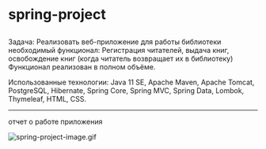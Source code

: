 # spring-project

## 
Задача:
Реализовать веб-приложение для работы библиотеки
необходимый функционал: Регистрация читателей, выдача книг, освобождение книг (когда читатель возвращает их в библиотеку)
Функционал реализован в полном объёме.

Использованные технологии: Java 11 SE, Apache Maven, Apache Tomcat, PostgreSQL, Hibernate, Spring Core, Spring MVC,
Spring Data, Lombok, Thymeleaf, HTML, CSS.

---
отчет о работе приложения

![spring-project-image.gif](spring-project-image.gif)
